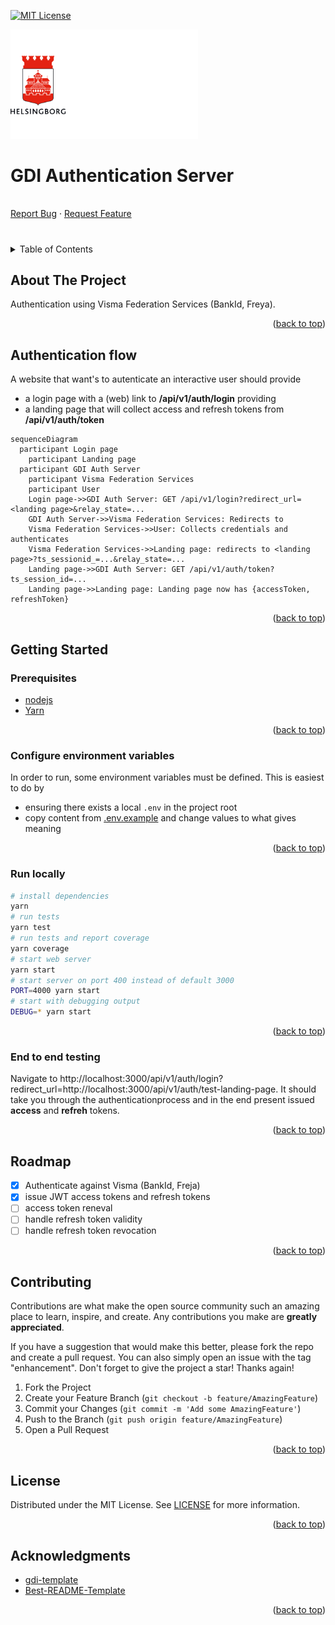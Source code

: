 <!-- Improved compatibility of back to top link: See: https://github.com/othneildrew/Best-README-Template/pull/73 -->
<a name="readme-top"></a>
<!--
*** Thanks for checking out the Best-README-Template. If you have a suggestion
*** that would make this better, please fork the repo and create a pull request
*** or simply open an issue with the tag "enhancement".
*** Don't forget to give the project a star!
*** Thanks again! Now go create something AMAZING! :D
-->



<!-- PROJECT SHIELDS -->
<!--
*** I'm using markdown "reference style" links for readability.
*** Reference links are enclosed in brackets [ ] instead of parentheses ( ).
*** See the bottom of this document for the declaration of the reference variables
*** for contributors-url, forks-url, etc. This is an optional, concise syntax you may use.
*** https://www.markdownguide.org/basic-syntax/#reference-style-links
-->
[![MIT License][license-shield]][license-url]

<p>
  <a href="https://github.com/helsingborg-stad/gdi-auth-server">
    <img src="docs/images/hbg-github-logo-combo.png" alt="Logo" width="300">
  </a>
</p>
<h1>GDI Authentication Server</h1>
<p>
  <br />
  <a href="https://github.com/helsingborg-stad/gdi-auth-server/issues">Report Bug</a>
  ·
  <a href="https://github.com/helsingborg-stad/gdi-auth-server/issues">Request Feature</a>
</p>



# 

<!-- TABLE OF CONTENTS -->
<details>
  <summary>Table of Contents</summary>
  <ol>
    <li>
      <a href="#about-the-project">About The Project</a>
    </li>
    <li>
      <a href="#authentication-flow">Authentication flow</a>
    </li>
    <li>
      <a href="#getting-started">Getting Started</a>
      <ul>
        <li><a href="#prerequisites">Prerequisites</a></li>
        <li><a href="#configure-environment-variables">Configure environment variables</a></li>
        <li><a href="#run-locally">Run locally</a></li>
        <li><a href="#end-to-end-testing">End to end testing</a></li>
      </ul>
    </li>
    <li><a href="#roadmap">Roadmap</a></li>
    <li><a href="#contributing">Contributing</a></li>
    <li><a href="#license">License</a></li>
    <li><a href="#acknowledgments">Acknowledgments</a></li>
  </ol>
</details>



<!-- ABOUT THE PROJECT -->
## About The Project

Authentication using Visma Federation Services (BankId, Freya).

<p align="right">(<a href="#readme-top">back to top</a>)</p>

## Authentication flow
A website that want's to autenticate an interactive user should provide
- a login page with a (web) link to __/api/v1/auth/login__ providing
- a landing page that will collect access and refresh tokens from __/api/v1/auth/token__


```mermaid
sequenceDiagram
  participant Login page
	participant Landing page
  participant GDI Auth Server
	participant Visma Federation Services
	participant User
    Login page->>GDI Auth Server: GET /api/v1/login?redirect_url=<landing page>&relay_state=...
	GDI Auth Server->>Visma Federation Services: Redirects to
	Visma Federation Services->>User: Collects credentials and authenticates
	Visma Federation Services->>Landing page: redirects to <landing page>?ts_sessionid_=...&relay_state=...
	Landing page->>GDI Auth Server: GET /api/v1/auth/token?ts_session_id=...
	Landing page->>Landing page: Landing page now has {accessToken, refreshToken}
```

<p align="right">(<a href="#readme-top">back to top</a>)</p>

<!-- GETTING STARTED -->
## Getting Started

### Prerequisites

- [nodejs](https://nodejs.org/en/)
- [Yarn](https://classic.yarnpkg.com/lang/en/docs/install)

<p align="right">(<a href="#readme-top">back to top</a>)</p>

### Configure environment variables

In order to run, some environment variables must be defined. This is easiest to do by
- ensuring there exists a local `.env` in the project root
- copy content from [.env.example](.env.example) and change values to what gives meaning

<p align="right">(<a href="#readme-top">back to top</a>)</p>

### Run locally
```sh
# install dependencies
yarn
# run tests
yarn test
# run tests and report coverage
yarn coverage
# start web server
yarn start
# start server on port 400 instead of default 3000
PORT=4000 yarn start
# start with debugging output
DEBUG=* yarn start
```
<p align="right">(<a href="#readme-top">back to top</a>)</p>

### End to end testing

Navigate to 
http://localhost:3000/api/v1/auth/login?redirect_url=http://localhost:3000/api/v1/auth/test-landing-page. 
It should take you through the authenticationprocess and in the end present issued __access__ and __refreh__ tokens.

<p align="right">(<a href="#readme-top">back to top</a>)</p>

## Roadmap

- [x] Authenticate against Visma (BankId, Freja)
- [x] issue JWT access tokens and refresh tokens
- [ ] access token reneval
- [ ] handle refresh token validity
- [ ] handle refresh token revocation

<p align="right">(<a href="#readme-top">back to top</a>)</p>



<!-- CONTRIBUTING -->
## Contributing

Contributions are what make the open source community such an amazing place to learn, inspire, and create. Any contributions you make are **greatly appreciated**.

If you have a suggestion that would make this better, please fork the repo and create a pull request. You can also simply open an issue with the tag "enhancement".
Don't forget to give the project a star! Thanks again!

1. Fork the Project
2. Create your Feature Branch (`git checkout -b feature/AmazingFeature`)
3. Commit your Changes (`git commit -m 'Add some AmazingFeature'`)
4. Push to the Branch (`git push origin feature/AmazingFeature`)
5. Open a Pull Request

<p align="right">(<a href="#readme-top">back to top</a>)</p>



<!-- LICENSE -->
## License

Distributed under the MIT License. See [LICENSE](LICENSE) for more information.

<p align="right">(<a href="#readme-top">back to top</a>)</p>



<!-- ACKNOWLEDGMENTS -->
## Acknowledgments

* [gdi-template](https://github.com/helsingborg-stad/gdi-template)
* [Best-README-Template](https://github.com/othneildrew/Best-README-Template)

<p align="right">(<a href="#readme-top">back to top</a>)</p>



<!-- MARKDOWN LINKS & IMAGES -->
<!-- https://www.markdownguide.org/basic-syntax/#reference-style-links -->
[license-shield]: https://img.shields.io/github/license/helsingborg-stad/gdi-template.svg?style=for-the-badge
[license-url]: https://github.com/helsingborg-stad/gdi-template/blob/master/LICENSE.txt
